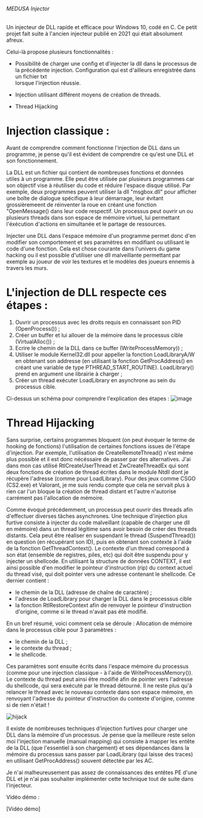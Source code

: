 ###### MEDUSA Injector

Un injecteur de DLL rapide et efficace pour Windows 10, codé en C. Ce petit projet fait suite à l'ancien injecteur publié en 2021 qui était absolument afreux. 

Celui-là propose plusieurs fonctionnalités : 

- Possibilité de charger une config et d'injecter la dll dans le processus de la précédente injection. Configuration qui est d'ailleurs enregistrée dans un fichier txt   
  lorsque l'injection réussie. 

- Injection utilisant différent moyens de création de threads.

- Thread Hijacking


# Injection classique :  

Avant de comprendre comment fonctionne l'injection de DLL dans un programme, je pense qu'il est évident de comprendre ce qu'est une DLL et son fonctionnement.

La DLL est un fichier qui contient de nombreuses fonctions et données utiles à un programme. Elle peut être utilisée par plusieurs programmes car son objectif vise à réutiliser du code et réduire l'espace disque utilisé. Par exemple, deux programmes peuvent utiliser la dll "msgbox.dll" pour afficher une boîte de dialogue spécifique à leur démarrage, leur évitant grossièremeent de réinventer la roue en créant une fonction "OpenMessage() dans leur code respectif.
Un processus peut ouvrir un ou plusieurs threads dans son espace de mémoire virtuel, lui permettant l'éxécution d'actions en simultanée et le partage de ressources.  

Injecter une DLL dans l'espace mémoire d'un programme permet donc d'en modifier son comportement et ses paramètres en modifiant ou utilisant le code d'une fonction. Cela est chose courante dans l'univers du game hacking ou il est possible d'utiliser une dll malveillante permettant par exemple au joueur de voir les textures et le modèles des joueurs ennemis à travers les murs. 

# L'injection de DLL respecte ces étapes :  

1) Ouvrir un processus avec les droits requis en connaissant son PID (OpenProcess()) ;  
2) Créer un buffer et lui allouer de la mémoire dans le processus cible (VirtualAlloc()) ; 
3) Ecrire le chemin de la DLL dans ce buffer (WriteProcessMemory)) ; 
4) Utiliser le module Kernel32.dll pour appeller la fonction LoadLibraryA/W en obtenant son addresse (en utilisant la fonction GetProcAddress() en créant une variable de type 
   PTHREAD_START_ROUTINE). 
   LoadLibrary() prend en argument une librairie à charger ; 
5) Créer un thread exécuter LoadLibrary en asynchrone au sein du processus cible. 

Ci-dessus un schéma pour comprendre l'explication des étapes : 
![image](https://github.com/ulyssepmt/MEDUSA-Injector/assets/89702597/eb6544da-66e9-4012-9d7c-0e5721b9bc2c)

# Thread Hijacking
Sans surprise, certains programmes bloquent (on peut évoquer le terme de hooking de fonctions) l'utilisation de certaines fonctions issues de l'étape d'injection. Par exemple, l'utilisation de CreateRemoteThread() n'est même plus possible et il est donc nécéssaire de passer par des alternatives. 
J'ai dans mon cas utilisé RtlCreateUserThread et ZwCreateThreadEx qui sont deux fonctions de création de thread écrites dans le module Ntdll dont je récupère l'adresse (comme pour LoadLibrary). Pour des jeux comme CSGO (CS2.exe) et Valorant, je me suis rendu compte que cela ne servait plus à rien car l'un bloque la création de thread distant et l'autre n'autorise carrément pas l'allocation de mémoire.

Comme évoqué précédemment, un processus peut ouvrir des threads afin d'effectuer diverses tâches asynchrones. Une technique d'injection plus furtive consiste à injecter du code malveillant (capable de charger une dll en mémoire) dans un thread légitime sans avoir besoin de créer des threads distants. 
Cela peut être réaliser en suspendant le thread (SuspendThread()) en question (en récupérant son ID), puis en obtenant son contexte à l'aide de la fonction GetThreadContext().
Le contexte d'un thread correspond à son état (ensemble de registres, piles, etc) qui doit être suspendu pour y injecter un shellcode. En utilisant la structure de données CONTEXT, il est ainsi possible d'en modifier le pointeur d'instruction (rip) du context actuel du thread visé, qui doit pointer vers une adresse contenant le shellcode. Ce dernier contient : 
- le chemin de la DLL (adresse de chaîne de caractère) ; 
- l'adresse de LoadLibrary pour charger la DLL dans le processsus cible 
- la fonction RtlRestoreContext afin de renvoyer le pointeur d'instruction d'origine, comme si le thread n'avait pas été modifié. 

En un bref résumé, voici comment cela se déroule : 
Allocation de mémoire dans le processus cible pour 3 paramètres :  
- le chemin de la DLL ;
- le contexte du thread ;
- le shellcode.

Ces paramètres sont ensuite écrits dans l'espace mémoire du processus (comme pour une injection classique - à l'aide de WriteProcessMemory()). Le contexte du thread peut ainsi être modifié afin de pointer vers l'adresse du shellcode, qui sera exécuté par le thread détourné. Il ne reste plus qu'à relancer le thread avec le nouveau contexte dans son espace mémoire, en renvoyant l'adresse du pointeur d'instruction du contexte d'origine, comme si de rien n'était ! 

![hijack](https://github.com/ulyssepmt/MEDUSA-Injector/assets/89702597/b8d441b2-9b8f-438c-92fe-2e9c72d09eaa)

Il existe de nombreuses techniques d'injection furtives pour charger une DLL dans la mémoire d'un processus. Je pense que la meilleure reste selon moi l'injection manuelle (manual mapping) qui consiste à mapper les entête de la DLL (que l'essentiel à son chargement) et ses dépendances dans la mémoire du processus sans passer par LoadLibrary (qui laisse des traces) en utilisant GetProcAddress() souvent détectée par les AC. 


Je n'ai malheureusement pas assez de connaissances des entêtes PE d'une DLL et je n'ai pas souhaiter implémenter cette technique tout de suite dans l'injecteur. 



Vidéo démo : 



[Vidéo démo] 
